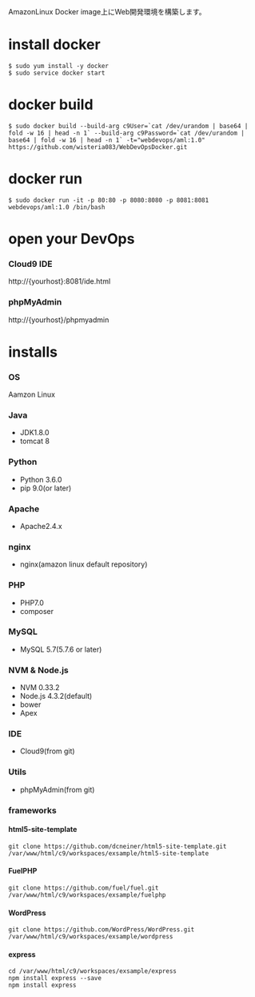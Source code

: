 AmazonLinux Docker image上にWeb開発環境を構築します。

# install docker
```
$ sudo yum install -y docker
$ sudo service docker start
```

# docker build
```
$ sudo docker build --build-arg c9User=`cat /dev/urandom | base64 | fold -w 16 | head -n 1` --build-arg c9Password=`cat /dev/urandom | base64 | fold -w 16 | head -n 1` -t="webdevops/aml:1.0" https://github.com/wisteria083/WebDevOpsDocker.git 
```

# docker run
```
$ sudo docker run -it -p 80:80 -p 8080:8080 -p 8081:8081 webdevops/aml:1.0 /bin/bash 
```

# open your DevOps

### Cloud9 IDE
http://{yourhost}:8081/ide.html

### phpMyAdmin
http://{yourhost}/phpmyadmin

# installs

### OS
Aamzon Linux

### Java
* JDK1.8.0
* tomcat 8

### Python
* Python 3.6.0
* pip 9.0(or later)

### Apache
* Apache2.4.x

### nginx
* nginx(amazon linux default repository)

### PHP
* PHP7.0
* composer

### MySQL
* MySQL 5.7(5.7.6 or later)

### NVM & Node.js
* NVM 0.33.2
* Node.js 4.3.2(default)
* bower
* Apex

### IDE
* Cloud9(from git)

### Utils
* phpMyAdmin(from git)

### frameworks

#### html5-site-template
```
git clone https://github.com/dcneiner/html5-site-template.git  /var/www/html/c9/workspaces/exsample/html5-site-template
```

#### FuelPHP
```
git clone https://github.com/fuel/fuel.git /var/www/html/c9/workspaces/exsample/fuelphp
```

#### WordPress
```
git clone https://github.com/WordPress/WordPress.git /var/www/html/c9/workspaces/exsample/wordpress
```

#### express
```
cd /var/www/html/c9/workspaces/exsample/express
npm install express --save
npm install express
```






